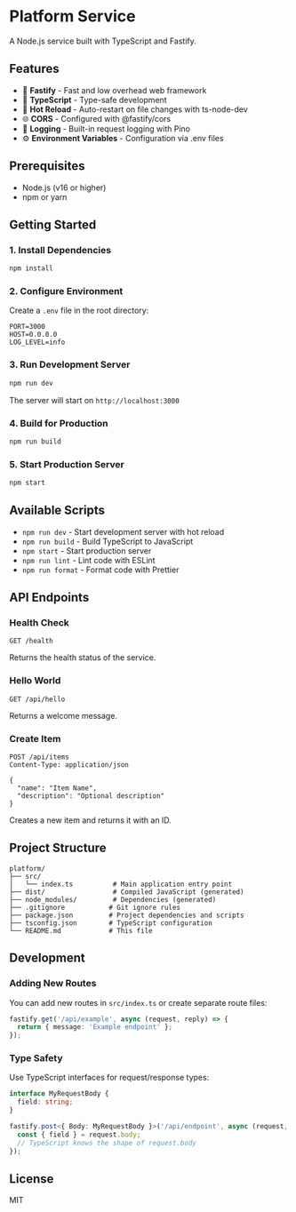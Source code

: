 # Platform Service

A Node.js service built with TypeScript and Fastify.

## Features

- 🚀 **Fastify** - Fast and low overhead web framework
- 📘 **TypeScript** - Type-safe development
- 🔄 **Hot Reload** - Auto-restart on file changes with ts-node-dev
- 🌐 **CORS** - Configured with @fastify/cors
- 📝 **Logging** - Built-in request logging with Pino
- ⚙️ **Environment Variables** - Configuration via .env files

## Prerequisites

- Node.js (v16 or higher)
- npm or yarn

## Getting Started

### 1. Install Dependencies

```bash
npm install
```

### 2. Configure Environment

Create a `.env` file in the root directory:

```env
PORT=3000
HOST=0.0.0.0
LOG_LEVEL=info
```

### 3. Run Development Server

```bash
npm run dev
```

The server will start on `http://localhost:3000`

### 4. Build for Production

```bash
npm run build
```

### 5. Start Production Server

```bash
npm start
```

## Available Scripts

- `npm run dev` - Start development server with hot reload
- `npm run build` - Build TypeScript to JavaScript
- `npm start` - Start production server
- `npm run lint` - Lint code with ESLint
- `npm run format` - Format code with Prettier

## API Endpoints

### Health Check
```
GET /health
```
Returns the health status of the service.

### Hello World
```
GET /api/hello
```
Returns a welcome message.

### Create Item
```
POST /api/items
Content-Type: application/json

{
  "name": "Item Name",
  "description": "Optional description"
}
```
Creates a new item and returns it with an ID.

## Project Structure

```
platform/
├── src/
│   └── index.ts          # Main application entry point
├── dist/                 # Compiled JavaScript (generated)
├── node_modules/         # Dependencies (generated)
├── .gitignore           # Git ignore rules
├── package.json         # Project dependencies and scripts
├── tsconfig.json        # TypeScript configuration
└── README.md            # This file
```

## Development

### Adding New Routes

You can add new routes in `src/index.ts` or create separate route files:

```typescript
fastify.get('/api/example', async (request, reply) => {
  return { message: 'Example endpoint' };
});
```

### Type Safety

Use TypeScript interfaces for request/response types:

```typescript
interface MyRequestBody {
  field: string;
}

fastify.post<{ Body: MyRequestBody }>('/api/endpoint', async (request, reply) => {
  const { field } = request.body;
  // TypeScript knows the shape of request.body
});
```

## License

MIT
